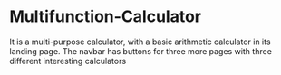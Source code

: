 # Multifunction-Calculator
It is a multi-purpose calculator, with a basic arithmetic calculator in its landing page. The navbar has buttons for three more pages with three different interesting calculators
